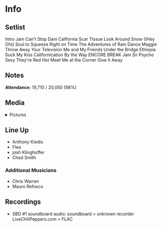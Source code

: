 # Info

## Setlist

Intro Jam
Can't Stop
Dani California
Scar Tissue
Look Around
Snow ((Hey Oh))
Soul to Squeeze
Right on Time
The Adventures of Rain Dance Maggie
Throw Away Your Television
Me and My Friends
Under the Bridge
Ethiopia
Suck My Kiss
Californication
By the Way
ENCORE BREAK
Jam
Sir Psycho Sexy
They're Red Hot
Meet Me at the Corner
Give It Away

## Notes

**Attendance**: 19,710 / 20,050 (98%)

## Media 

<details>
  <summary>Pictures</summary>
  <!--<img alt="Setlist" title="Setlist" src="_.jpg" height="200" />-->
</details>

## Line Up

* Anthony Kiedis
* Flea
* josh Klinghoffer
* Chad Smith

### Additional Musicians
* Chris Warren  
* Mauro Refosco

## Recordings

* SBD #1 soundboard audio: soundboard > unknown recorder LiveChiliPeppers.com > FLAC